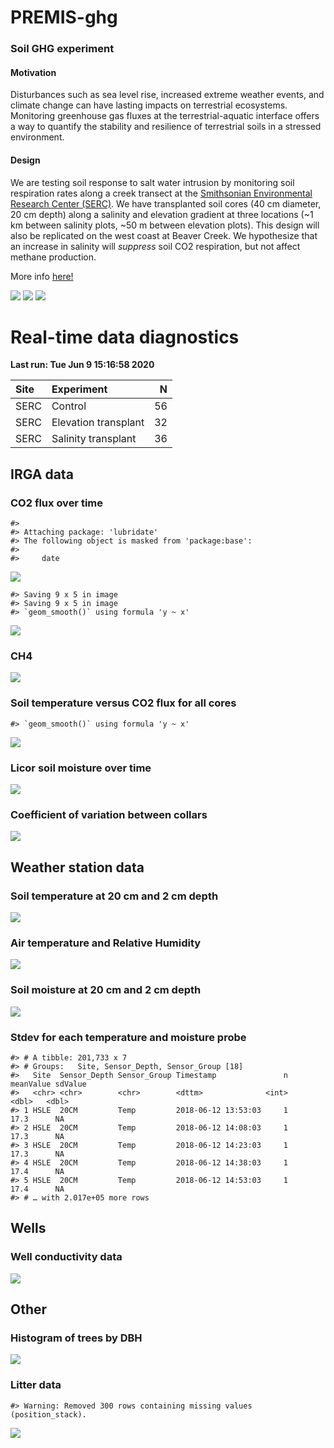 
<!-- README.md is generated from README.Rmd. Please edit that file -->

# PREMIS-ghg

### Soil GHG experiment

#### Motivation

Disturbances such as sea level rise, increased extreme weather events,
and climate change can have lasting impacts on terrestrial ecosystems.
Monitoring greenhouse gas fluxes at the terrestrial-aquatic interface
offers a way to quantify the stability and resilience of terrestrial
soils in a stressed environment.

#### Design

We are testing soil response to salt water intrusion by monitoring soil
respiration rates along a creek transect at the [Smithsonian
Environmental Research Center (SERC)](https://serc.si.edu/). We have
transplanted soil cores (40 cm diameter, 20 cm depth) along a salinity
and elevation gradient at three locations (~1 km between salinity plots,
~50 m between elevation plots). This design will also be replicated on
the west coast at Beaver Creek. We hypothesize that an increase in
salinity will *suppress* soil CO2 respiration, but not affect methane
production.

More info
[here\!](https://osf.io/at9hr)

![](https://github.com/PNNL-PREMIS/PREMIS-ghg/blob/master/photos/cores_in_cart.jpeg)
![](https://github.com/PNNL-PREMIS/PREMIS-ghg/blob/master/photos/BBL_SP_snow.jpeg)
![](https://github.com/PNNL-PREMIS/PREMIS-ghg/blob/master/photos/cores_in_ground.jpeg)

# Real-time data diagnostics

**Last run: Tue Jun 9 15:16:58 2020**

| Site | Experiment           |  N |
| :--- | :------------------- | -: |
| SERC | Control              | 56 |
| SERC | Elevation transplant | 32 |
| SERC | Salinity transplant  | 36 |

## IRGA data

### CO2 flux over time

    #> 
    #> Attaching package: 'lubridate'
    #> The following object is masked from 'package:base':
    #> 
    #>     date

![](README_figures/README-co2_time-1.png)<!-- -->

    #> Saving 9 x 5 in image
    #> Saving 9 x 5 in image
    #> `geom_smooth()` using formula 'y ~ x'

![](README_figures/README-co2_time-2.png)<!-- -->

### CH4

![](README_figures/README-ch4-1.png)<!-- -->

### Soil temperature versus CO2 flux for all cores

    #> `geom_smooth()` using formula 'y ~ x'

![](README_figures/README-q10-1.png)<!-- -->

### Licor soil moisture over time

![](README_figures/README-licor_sm-1.png)<!-- -->

### Coefficient of variation between collars

![](README_figures/README-collar_cv-1.png)<!-- -->

## Weather station data

### Soil temperature at 20 cm and 2 cm depth

![](README_figures/README-soil_temp-1.png)<!-- -->

### Air temperature and Relative Humidity

![](README_figures/README-air_temp-1.png)<!-- -->

### Soil moisture at 20 cm and 2 cm depth

![](README_figures/README-soil_moisture-1.png)<!-- -->

### Stdev for each temperature and moisture probe

    #> # A tibble: 201,733 x 7
    #> # Groups:   Site, Sensor_Depth, Sensor_Group [18]
    #>   Site  Sensor_Depth Sensor_Group Timestamp               n meanValue sdValue
    #>   <chr> <chr>        <chr>        <dttm>              <int>     <dbl>   <dbl>
    #> 1 HSLE  20CM         Temp         2018-06-12 13:53:03     1      17.3      NA
    #> 2 HSLE  20CM         Temp         2018-06-12 14:08:03     1      17.3      NA
    #> 3 HSLE  20CM         Temp         2018-06-12 14:23:03     1      17.3      NA
    #> 4 HSLE  20CM         Temp         2018-06-12 14:38:03     1      17.4      NA
    #> 5 HSLE  20CM         Temp         2018-06-12 14:53:03     1      17.4      NA
    #> # … with 2.017e+05 more rows

## Wells

### Well conductivity data

![](README_figures/README-wells-1.png)<!-- -->

## Other

### Histogram of trees by DBH

![](README_figures/README-inventory-1.png)<!-- -->

### Litter data

    #> Warning: Removed 300 rows containing missing values (position_stack).

![](README_figures/README-litter-1.png)<!-- -->
